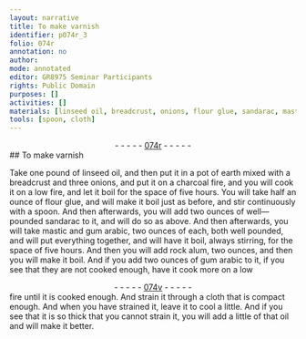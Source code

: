 ```yaml
---
layout: narrative
title: To make varnish
identifier: p074r_3
folio: 074r
annotation: no
author:
mode: annotated
editor: GR8975 Seminar Participants
rights: Public Domain
purposes: []
activities: []
materials: [linseed oil, breadcrust, onions, flour glue, sandarac, mastic, gum arabic, rock alum]
tools: [spoon, cloth]
---
```


 <div class="folio" align="center">- - - - - <a href="http://gallica.bnf.fr/ark:/12148/btv1b10500001g/f153.image" target="_blank">074r</a> - - - - - </div> 
## To make varnish

 
Take one pound of <span class="material">linseed oil</span>, and then put it in a pot of earth mixed with a <span class="material">breadcrust</span> and three <span class="material">onions</span>, and put it on a charcoal fire, and you will cook it on a low fire, and let it boil for the space of five hours. You will take half an ounce of <span class="material">flour glue</span>, and will make it boil just as before, and stir continuously with a <span class="tool">spoon</span>. And then afterwards, you will add two ounces of well—pounded <span class="material">sandarac</span> to it, and will do so as above. And then afterwards, you will take <span class="material">mastic</span> and <span class="material">gum arabic</span>, two ounces of each, both well pounded, and will put everything together, and will have it boil, always stirring, for the space of five hours. And then you will add <span class="material">rock alum</span>, two ounces, and then you will make it boil. And if you add two ounces of <span class="material">gum arabic</span> to it, if you see that they are not cooked enough, have it cook more on a low
 <div class="folio" align="center">- - - - - <a href="http://gallica.bnf.fr/ark:/12148/btv1b10500001g/f154.image" target="_blank">074v</a> - - - - - </div> 
fire until it is cooked enough. And strain it through a <span class="tool">cloth</span> that is compact enough. And when you have strained it, leave it to cool a little. And if you see that it is so thick that you cannot strain it, you will add a little of that oil and will make it better.
 